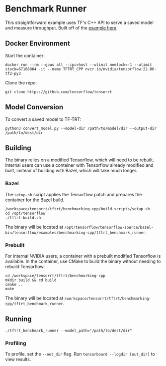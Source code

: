 # Benchmark Runner

This straightforward example uses TF's C++ API to serve a saved model and measure throughput. Built off of the [example here](https://github.com/tensorflow/tensorrt/tree/fb0a2cf638c8707041e42451c601247f04c7e6d8/tftrt/examples/cpp/image-classification).

## Docker Environment

Start the container:

```
docker run --rm --gpus all --ipc=host --ulimit memlock=-1 --ulimit stack=67108864 -it --name TFTRT_CPP nvcr.io/nvidia/tensorflow:22.06-tf2-py3
```

Clone the repo:

```
git clone https://github.com/tensorflow/tensorrt
```

## Model Conversion

To convert a saved model to TF-TRT:

```
python3 convert_model.py --model-dir /path/to/model/dir --output-dir /path/to/dest/dir
```

## Building

The binary relies on a modified Tensorflow, which will need to be rebuilt. Internal users can use a container with Tensorflow already modified and built, instead of building with Bazel, which will take much longer.

### Bazel

The `setup.sh` script applies the Tensorflow patch and prepares the container for the Bazel build.

```
/workspace/tensorrt/tftrt/benchmarking-cpp/build-scripts/setup.sh
cd /opt/tensorflow
./tftrt-build.sh
```

The binary will be located at `/opt/tensorflow/tensorflow-source/bazel-bin/tensorflow/examples/benchmarking-cpp/tftrt_benchmark_runner`.

### Prebuilt

For internal NVIDIA users, a container with a prebuilt modified Tensorflow is available. In the container, use CMake to build the binary without needing to rebuild Tensorflow:

```
cd /workspace/tensorrt/tftrt/benchmarking-cpp
mkdir build && cd build
cmake ..
make
```

The binary will be located at `/workspace/tensorrt/tftrt/benchmarking-cpp/tftrt_benchmark_runner`.

## Running

```
./tftrt_benchmark_runner --model_path="/path/to/dest/dir"
```

### Profiling

To profile, set the `--out_dir` flag. Run `tensorboard --logdir [out_dir]` to view results.
